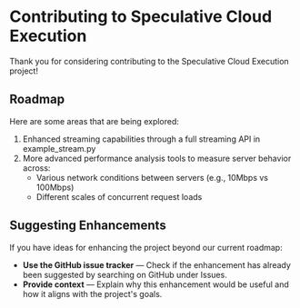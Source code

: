 # Contributing to Speculative Cloud Execution

Thank you for considering contributing to the Speculative Cloud Execution project!

## Roadmap

Here are some areas that are being explored:

1. Enhanced streaming capabilities through a full streaming API in example_stream.py
2. More advanced performance analysis tools to measure server behavior across:
   - Various network conditions between servers (e.g., 10Mbps vs 100Mbps)
   - Different scales of concurrent request loads

## Suggesting Enhancements

If you have ideas for enhancing the project beyond our current roadmap:

- **Use the GitHub issue tracker** — Check if the enhancement has already been suggested by searching on GitHub under Issues.
- **Provide context** — Explain why this enhancement would be useful and how it aligns with the project's goals.
